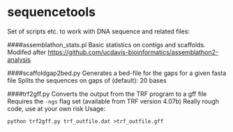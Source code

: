 sequencetools
=============

Set of scripts etc. to work with DNA sequence and related files:

####assemblathon_stats.pl
Basic statistics on contigs and scaffolds. Modifed after https://github.com/ucdavis-bioinformatics/assemblathon2-analysis

####scaffoldgap2bed.py
Generates a bed-file for the gaps for a given fasta file
Splits the sequences on gaps of (default): 20 bases

####trf2gff.py
Converts the output from the TRF program to a gff file
Requires the `-ngs` flag set (available from TRF version 4.07b)
Really rough code, use at your own risk
Usage:

```
python trf2gff.py trf_outfile.dat >trf_outfile.gff
```

